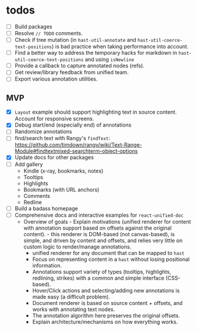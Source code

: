 # todos

- [ ] Build packages
- [ ] Resolve `// TODO` comments.
- [ ] Check if tree mutation (in `hast-util-annotate` and `hast-util-coerce-text-positions`) is bad practice when taking performance into account.
- [ ] Find a better way to address the temporary hacks for markdown in `hast-util-coerce-text-positions` and using `isNewline`
- [ ] Provide a callback to capture annotated nodes (refs).
- [ ] Get review/library feedback from unified team.
- [ ] Export various annotation utilities.

## MVP
- [x] `Layout` example should support highlighting text in source content.  Account for responsive screens.
- [x] Debug start/end (especially end) of annotations
- [ ] Randomize annotations
- [ ] find/search text with Rangy's `findText`: https://github.com/timdown/rangy/wiki/Text-Range-Module#findtextmixed-searchterm-object-options
- [x] Update docs for other packages
- [ ] Add gallery
	- Kindle (x-ray, bookmarks, notes)
	- Tooltips
	- Highlights
	- Bookmarks (with URL anchors)
	- Comments
	- Redline
- [ ] Build a badass homepage
- [ ] Comprehensive docs and interactive examples for `react-unified-doc`
  - Overview of goals
		- Explain motivations (unified renderer for content with annotation support based on offsets against the original content).
		- this renderer is DOM-based (not canvas-based), is simple, and driven by content and offsets, and relies very little on custom logic to render/manage annotations.
    - unified renderer for any document that can be mapped to `hast`
    - Focus on representing content in a `hast` without losing positional information.
    - Annotations support variety of types (tooltips, highlights, redlining, strikes) with a common and simple interface (CSS-based).
    - Hover/Click actions and selecting/adding new annotations is made easy (a difficult problem).
    - Document renderer is based on source content + offsets, and works with annotating text nodes.
    - The annotation algorithm here preserves the original offsets.
	- Explain architecture/mechanisms on how everything works.

<!-- Links -->

[unified]: https://unifiedjs.com/
